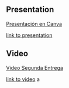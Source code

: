 ## Presentation


[Presentación en Canva](https://www.canva.com/design/DAFzU222tmM/OPON7ZpzuENAHfhTJVH9ig/edit?utm_content=DAFzU222tmM&utm_campaign=designshare&utm_medium=link2&utm_source=sharebutton)


[link to presentation](https://www.canva.com/design/DAFvsTF7LDg/YMH2IHL2P-H9ZHjgJ2tjTw/edit?utm_content=DAFvsTF7LDg&utm_campaign=designshare&utm_medium=link2&utm_source=sharebutton)


## Video

[Video Segunda Entrega](https://youtu.be/oppeQu1dNR0)

[link to video](https://youtu.be/BdqXn-t1qiw)
a
